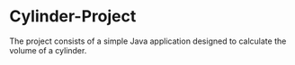 # Cylinder-Project
The project consists of a simple Java application designed to calculate the volume of a cylinder. 
